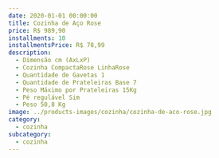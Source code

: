 ```yaml
---
date: 2020-01-01 00:00:00
title: Cozinha de Aço Rose
price: R$ 989,90
installments: 10
installmentsPrice: R$ 78,99
description:
  - Dimensão cm (AxLxP)
  - Cozinha CompactaRose LinhaRose
  - Quantidade de Gavetas 1
  - Quantidade de Prateleiras Base 7
  - Peso Máximo por Prateleiras 15Kg
  - Pé regulável Sim
  - Peso 50,8 Kg
image: ../products-images/cozinha/cozinha-de-aco-rose.jpg
category:
  - cozinha
subcategory:
  - cozinha
---
```

